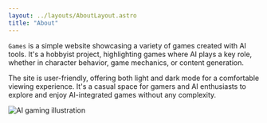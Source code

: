 ```yaml
---
layout: ../layouts/AboutLayout.astro
title: "About"
---
```


`Games` is a simple website showcasing a variety of games created with AI tools. It's a hobbyist project, highlighting games where AI plays a key role, whether in character behavior, game mechanics, or content generation.

The site is user-friendly, offering both light and dark mode for a comfortable viewing experience. It's a casual space for gamers and AI enthusiasts to explore and enjoy AI-integrated games without any complexity.

<div class="pt-8">
  <img src="/assets/main.png" class="sm:w-1/2 mx-auto" alt="AI gaming illustration">
</div>
